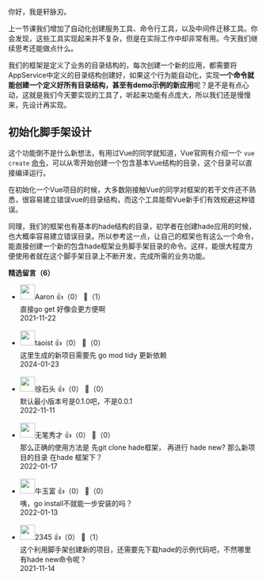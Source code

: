 你好，我是轩脉刃。

上一节课我们增加了自动化创建服务工具、命令行工具，以及中间件迁移工具。你会发现，这些工具实现起来并不复杂，但是在实际工作中却非常有用。今天我们继续思考还能做点什么。

我们的框架是定义了业务的目录结构的，每次创建一个新的应用，都需要将AppService中定义的目录结构创建好，如果这个行为能自动化，实现**一个命令就能创建一个定义好所有目录结构，甚至有demo示例的新应用**呢？是不是有点心动，这就是我们今天要实现的工具了，听起来功能有点庞大，所以我们还是慢慢来，先设计再实现。

## 初始化脚手架设计

这个功能倒不是什么新想法，有用过Vue的同学就知道，Vue官网有介绍一个 `vue create` [命令](https://cli.vuejs.org/zh/guide/creating-a-project.html)，可以从零开始创建一个包含基本Vue结构的目录，这个目录可以直接编译运行。

在初始化一个Vue项目的时候，大多数刚接触Vue的同学对框架的若干文件还不熟悉，很容易建立错误vue的目录结构，而这个工具能帮Vue新手们有效规避这种错误。

同理，我们的框架也有基本的hade结构的目录，初学者在创建hade应用的时候，也大概率容易建立错误目录。所以参考这一点，让自己的框架也有这么一个命令，能直接创建一个新的包含hade框架业务脚手架目录的命令。这样，能很大程度方便使用者就在这个脚手架目录上不断开发，完成所需的业务功能。
<div><strong>精选留言（6）</strong></div><ul>
<li><img src="https://static001.geekbang.org/account/avatar/00/18/6b/23/ddad5282.jpg" width="30px"><span>Aaron</span> 👍（0） 💬（1）<div>直接go get 好像会更方便啊</div>2021-11-22</li><br/><li><img src="https://static001.geekbang.org/account/avatar/00/12/3b/fc/04a75cd0.jpg" width="30px"><span>taoist</span> 👍（0） 💬（0）<div>这里生成的新项目需要先 go mod tidy 更新依赖</div>2024-01-23</li><br/><li><img src="https://static001.geekbang.org/account/avatar/00/0f/ce/6d/530df0dd.jpg" width="30px"><span>徐石头</span> 👍（0） 💬（0）<div>默认最小版本号是0.1.0吧，不是0.0.1</div>2022-11-11</li><br/><li><img src="https://static001.geekbang.org/account/avatar/00/11/23/50/1f5154fe.jpg" width="30px"><span>无笔秀才</span> 👍（0） 💬（0）<div>那么正确的使用方法是 先git clone hade框架，
再进行 hade new?
那么新项目的目录 在hade 框架下？</div>2022-01-17</li><br/><li><img src="https://static001.geekbang.org/account/avatar/00/12/cb/07/482b7155.jpg" width="30px"><span>牛玉富</span> 👍（0） 💬（0）<div>咦，go install不就能一步安装的吗？</div>2022-01-13</li><br/><li><img src="" width="30px"><span>2345</span> 👍（0） 💬（1）<div>这个利用脚手架创建新的项目，还需要先下载hade的示例代码吧，不然哪里有hade new命令呢？</div>2021-11-14</li><br/>
</ul>
